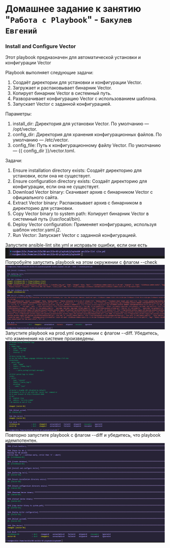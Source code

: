 # Домашнее задание к занятию "`Работа с Playbook`" - `Бакулев Евгений`

### Install and Configure Vector

Этот playbook предназначен для автоматической установки и конфигурации Vector

Playbook выполняет следующие задачи:
1. Создаёт директории для установки и конфигурации Vector.
2. Загружает и распаковывает бинарник Vector.
3. Копирует бинарник Vector в системный путь.
4. Разворачивает конфигурацию Vector с использованием шаблона.
5. Запускает Vector с заданной конфигурацией.
   
Параметры:
1. install_dir: Директория для установки Vector. По умолчанию — /opt/vector.
2. config_dir: Директория для хранения конфигурационных файлов. По умолчанию — /etc/vector.
3. config_file: Путь к конфигурационному файлу Vector. По умолчанию — {{ config_dir }}/vector.toml.
   
Задачи:
1. Ensure installation directory exists: Создаёт директорию для установки, если она не существует.
2. Ensure configuration directory exists: Создаёт директорию для конфигурации, если она не существует.
3. Download Vector binary: Скачивает архив с бинарником Vector с официального сайта.
4. Extract Vector binary: Распаковывает архив с бинарником в директорию для установки.
5. Copy Vector binary to system path: Копирует бинарник Vector в системный путь (/usr/local/bin).
6. Deploy Vector configuration: Применяет конфигурацию, используя шаблон vector.yaml.j2.
7. Run Vector: Запускает Vector с заданной конфигурацией.

Запустите ansible-lint site.yml и исправьте ошибки, если они есть
![Скриншот](https://github.com/garrkiss/ansible-02/blob/main/img/lint.png)
Попробуйте запустить playbook на этом окружении с флагом --check
![Скриншот](https://github.com/garrkiss/ansible-02/blob/main/img/check.png)
Запустите playbook на prod.yml окружении с флагом --diff. Убедитесь, что изменения на системе произведены.
![Скриншот](https://github.com/garrkiss/ansible-02/blob/main/img/diff1.png)
Повторно запустите playbook с флагом --diff и убедитесь, что playbook идемпотентен.
![Скриншот](https://github.com/garrkiss/ansible-02/blob/main/img/diff2.png)